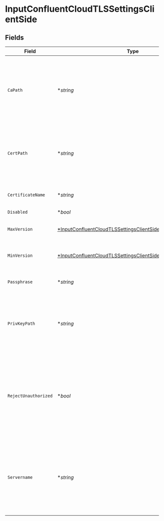 # InputConfluentCloudTLSSettingsClientSide


## Fields

| Field                                                                                                                                          | Type                                                                                                                                           | Required                                                                                                                                       | Description                                                                                                                                    |
| ---------------------------------------------------------------------------------------------------------------------------------------------- | ---------------------------------------------------------------------------------------------------------------------------------------------- | ---------------------------------------------------------------------------------------------------------------------------------------------- | ---------------------------------------------------------------------------------------------------------------------------------------------- |
| `CaPath`                                                                                                                                       | **string*                                                                                                                                      | :heavy_minus_sign:                                                                                                                             | Path on client in which to find CA certificates to verify the server's cert. PEM format. Can reference $ENV_VARS.                              |
| `CertPath`                                                                                                                                     | **string*                                                                                                                                      | :heavy_minus_sign:                                                                                                                             | Path on client in which to find certificates to use. PEM format. Can reference $ENV_VARS.                                                      |
| `CertificateName`                                                                                                                              | **string*                                                                                                                                      | :heavy_minus_sign:                                                                                                                             | The name of the predefined certificate.                                                                                                        |
| `Disabled`                                                                                                                                     | **bool*                                                                                                                                        | :heavy_minus_sign:                                                                                                                             | N/A                                                                                                                                            |
| `MaxVersion`                                                                                                                                   | [*InputConfluentCloudTLSSettingsClientSideMaximumTLSVersion](../../models/shared/inputconfluentcloudtlssettingsclientsidemaximumtlsversion.md) | :heavy_minus_sign:                                                                                                                             | Maximum TLS version to use when connecting                                                                                                     |
| `MinVersion`                                                                                                                                   | [*InputConfluentCloudTLSSettingsClientSideMinimumTLSVersion](../../models/shared/inputconfluentcloudtlssettingsclientsideminimumtlsversion.md) | :heavy_minus_sign:                                                                                                                             | Minimum TLS version to use when connecting                                                                                                     |
| `Passphrase`                                                                                                                                   | **string*                                                                                                                                      | :heavy_minus_sign:                                                                                                                             | Passphrase to use to decrypt private key.                                                                                                      |
| `PrivKeyPath`                                                                                                                                  | **string*                                                                                                                                      | :heavy_minus_sign:                                                                                                                             | Path on client in which to find the private key to use. PEM format. Can reference $ENV_VARS.                                                   |
| `RejectUnauthorized`                                                                                                                           | **bool*                                                                                                                                        | :heavy_minus_sign:                                                                                                                             | Reject certs that are not authorized by a CA in the CA certificate path, or by another trusted CA (e.g., the system's CA). Defaults to No.     |
| `Servername`                                                                                                                                   | **string*                                                                                                                                      | :heavy_minus_sign:                                                                                                                             | Server name for the SNI (Server Name Indication) TLS extension. It must be a host name, and not an IP address.                                 |